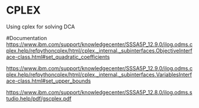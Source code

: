 # CPLEX
Using cplex for solving DCA

#Documentation
https://www.ibm.com/support/knowledgecenter/SSSA5P_12.9.0/ilog.odms.cplex.help/refpythoncplex/html/cplex._internal._subinterfaces.ObjectiveInterface-class.html#set_quadratic_coefficients

https://www.ibm.com/support/knowledgecenter/SSSA5P_12.9.0/ilog.odms.cplex.help/refpythoncplex/html/cplex._internal._subinterfaces.VariablesInterface-class.html#set_upper_bounds

https://www.ibm.com/support/knowledgecenter/SSSA5P_12.8.0/ilog.odms.studio.help/pdf/gscplex.pdf
